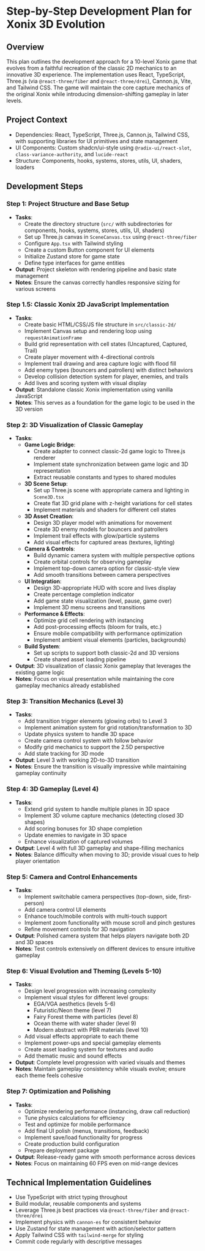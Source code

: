 # Step-by-Step Development Plan for Xonix 3D Evolution

## Overview

This plan outlines the development approach for a 10-level Xonix game that evolves from a faithful recreation of the classic 2D mechanics to an innovative 3D experience. The implementation uses React, TypeScript, Three.js (via `@react-three/fiber` and `@react-three/drei`), Cannon.js, Vite, and Tailwind CSS. The game will maintain the core capture mechanics of the original Xonix while introducing dimension-shifting gameplay in later levels.

## Project Context

- Dependencies: React, TypeScript, Three.js, Cannon.js, Tailwind CSS, with supporting libraries for UI primitives and state management
- UI Components: Custom shadcn/ui-style using `@radix-ui/react-slot`, `class-variance-authority`, and `lucide-react`
- Structure: Components, hooks, systems, stores, utils, UI, shaders, loaders

## Development Steps

### Step 1: Project Structure and Base Setup

- **Tasks**:
  - Create the directory structure (`src/` with subdirectories for components, hooks, systems, stores, utils, UI, shaders)
  - Set up Three.js canvas in `SceneCanvas.tsx` using `@react-three/fiber`
  - Configure `App.tsx` with Tailwind styling
  - Create a custom Button component for UI elements
  - Initialize Zustand store for game state
  - Define type interfaces for game entities
- **Output**: Project skeleton with rendering pipeline and basic state management
- **Notes**: Ensure the canvas correctly handles responsive sizing for various screens

### Step 1.5: Classic Xonix 2D JavaScript Implementation

- **Tasks**:
  - Create basic HTML/CSS/JS file structure in `src/classic-2d/`
  - Implement Canvas setup and rendering loop using `requestAnimationFrame`
  - Build grid representation with cell states (Uncaptured, Captured, Trail)
  - Create player movement with 4-directional controls
  - Implement trail drawing and area capture logic with flood fill
  - Add enemy types (bouncers and patrollers) with distinct behaviors
  - Develop collision detection system for player, enemies, and trails
  - Add lives and scoring system with visual display
- **Output**: Standalone classic Xonix implementation using vanilla JavaScript
- **Notes**: This serves as a foundation for the game logic to be used in the 3D version

### Step 2: 3D Visualization of Classic Gameplay

- **Tasks**:
  - **Game Logic Bridge**:
    - Create adapter to connect classic-2d game logic to Three.js renderer
    - Implement state synchronization between game logic and 3D representation
    - Extract reusable constants and types to shared modules
  - **3D Scene Setup**:
    - Set up Three.js scene with appropriate camera and lighting in `Scene3D.tsx`
    - Create flat 3D grid plane with z-height variations for cell states
    - Implement materials and shaders for different cell states
  - **3D Asset Creation**:
    - Design 3D player model with animations for movement
    - Create 3D enemy models for bouncers and patrollers
    - Implement trail effects with glow/particle systems
    - Add visual effects for captured areas (textures, lighting)
  - **Camera & Controls**:
    - Build dynamic camera system with multiple perspective options
    - Create orbital controls for observing gameplay
    - Implement top-down camera option for classic-style view
    - Add smooth transitions between camera perspectives
  - **UI Integration**:
    - Design 3D-appropriate HUD with score and lives display
    - Create percentage completion indicator
    - Add game state visualization (level, pause, game over)
    - Implement 3D menu screens and transitions
  - **Performance & Effects**:
    - Optimize grid cell rendering with instancing
    - Add post-processing effects (bloom for trails, etc.)
    - Ensure mobile compatibility with performance optimization
    - Implement ambient visual elements (particles, backgrounds)
  - **Build System**:
    - Set up scripts to support both classic-2d and 3D versions
    - Create shared asset loading pipeline
- **Output**: 3D visualization of classic Xonix gameplay that leverages the existing game logic
- **Notes**: Focus on visual presentation while maintaining the core gameplay mechanics already established

### Step 3: Transition Mechanics (Level 3)

- **Tasks**:
  - Add transition trigger elements (glowing orbs) to Level 3
  - Implement animation system for grid rotation/transformation to 3D
  - Update physics system to handle 3D space
  - Create camera control system with follow behavior
  - Modify grid mechanics to support the 2.5D perspective
  - Add state tracking for 3D mode
- **Output**: Level 3 with working 2D-to-3D transition
- **Notes**: Ensure the transition is visually impressive while maintaining gameplay continuity

### Step 4: 3D Gameplay (Level 4)

- **Tasks**:
  - Extend grid system to handle multiple planes in 3D space
  - Implement 3D volume capture mechanics (detecting closed 3D shapes)
  - Add scoring bonuses for 3D shape completion
  - Update enemies to navigate in 3D space
  - Enhance visualization of captured volumes
- **Output**: Level 4 with full 3D gameplay and shape-filling mechanics
- **Notes**: Balance difficulty when moving to 3D; provide visual cues to help player orientation

### Step 5: Camera and Control Enhancements

- **Tasks**:
  - Implement switchable camera perspectives (top-down, side, first-person)
  - Add camera control UI elements
  - Enhance touch/mobile controls with multi-touch support
  - Implement zoom functionality with mouse scroll and pinch gestures
  - Refine movement controls for 3D navigation
- **Output**: Polished camera system that helps players navigate both 2D and 3D spaces
- **Notes**: Test controls extensively on different devices to ensure intuitive gameplay

### Step 6: Visual Evolution and Theming (Levels 5-10)

- **Tasks**:
  - Design level progression with increasing complexity
  - Implement visual styles for different level groups:
    - EGA/VGA aesthetics (levels 5-6)
    - Futuristic/Neon theme (level 7)
    - Fairy Forest theme with particles (level 8)
    - Ocean theme with water shader (level 9)
    - Modern abstract with PBR materials (level 10)
  - Add visual effects appropriate to each theme
  - Implement power-ups and special gameplay elements
  - Create asset loading system for textures and audio
  - Add thematic music and sound effects
- **Output**: Complete level progression with varied visuals and themes
- **Notes**: Maintain gameplay consistency while visuals evolve; ensure each theme feels cohesive

### Step 7: Optimization and Polishing

- **Tasks**:
  - Optimize rendering performance (instancing, draw call reduction)
  - Tune physics calculations for efficiency
  - Test and optimize for mobile performance
  - Add final UI polish (menus, transitions, feedback)
  - Implement save/load functionality for progress
  - Create production build configuration
  - Prepare deployment package
- **Output**: Release-ready game with smooth performance across devices
- **Notes**: Focus on maintaining 60 FPS even on mid-range devices

## Technical Implementation Guidelines

- Use TypeScript with strict typing throughout
- Build modular, reusable components and systems
- Leverage Three.js best practices via `@react-three/fiber` and `@react-three/drei`
- Implement physics with `cannon-es` for consistent behavior
- Use Zustand for state management with action/selector pattern
- Apply Tailwind CSS with `tailwind-merge` for styling
- Commit code regularly with descriptive messages

